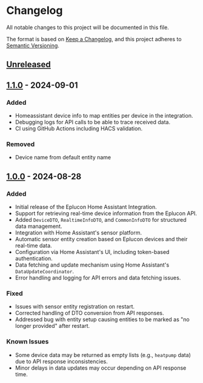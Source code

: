 # Changelog

All notable changes to this project will be documented in this file.

The format is based on [Keep a Changelog](https://keepachangelog.com/en/1.1.0/), and this project adheres to [Semantic Versioning](https://semver.org/spec/v2.0.0.html).

## [Unreleased]

## [1.1.0](https://github.com/koenhendriks/ha-ecuplon/releases/1.1.0) - 2024-09-01
### Added
- Homeassistant device info to map entities per device in the integration.
- Debugging logs for API calls to be able to trace received data.
- CI using GitHub Actions including HACS validation.

### Removed
- Device name from default entity name

## [1.0.0](https://github.com/koenhendriks/ha-ecuplon/releases/1.0.0) - 2024-08-28
### Added
- Initial release of the Eplucon Home Assistant Integration.
- Support for retrieving real-time device information from the Eplucon API.
- Added `DeviceDTO`, `RealtimeInfoDTO`, and `CommonInfoDTO` for structured data management.
- Integration with Home Assistant's sensor platform.
- Automatic sensor entity creation based on Eplucon devices and their real-time data.
- Configuration via Home Assistant's UI, including token-based authentication.
- Data fetching and update mechanism using Home Assistant's `DataUpdateCoordinator`.
- Error handling and logging for API errors and data fetching issues.

### Fixed
- Issues with sensor entity registration on restart.
- Corrected handling of DTO conversion from API responses.
- Addressed bug with entity setup causing entities to be marked as "no longer provided" after restart.

### Known Issues
- Some device data may be returned as empty lists (e.g., `heatpump` data) due to API response inconsistencies.
- Minor delays in data updates may occur depending on API response time.

[Unreleased]: https://github.com/your-repo/eplucon-home-assistant-integration/compare/v1.0.0...HEAD
[1.0.0]: https://github.com/your-repo/eplucon-home-assistant-integration/releases/tag/v1.0.0

